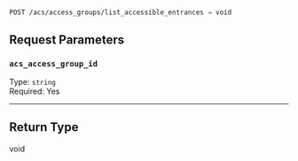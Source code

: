 # 

```
POST /acs/access_groups/list_accessible_entrances ⇒ void
```



## Request Parameters

### `acs_access_group_id`

Type: `string`\
Required: Yes



---

## Return Type

void
